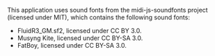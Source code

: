 






This application uses sound fonts from the midi-js-soundfonts project (licensed under MIT), which contains the following sound fonts:

- FluidR3_GM.sf2, licensed under CC BY 3.0.
- Musyng Kite, licensed under CC BY-SA 3.0.
- FatBoy, licensed under CC BY-SA 3.0.